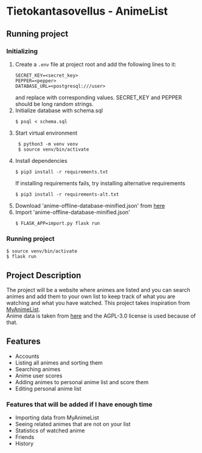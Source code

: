 # Tietokantasovellus - AnimeList

## Running project
### Initializing
1. Create a `.env` file at project root and add the following lines to it:
    ```
    SECRET_KEY=<secret_key>
    PEPPER=<pepper>
    DATABASE_URL=<postgresql:///user>
    ```
    and replace with corresponding values. SECRET_KEY and PEPPER should be long random strings.
2. Initialize database with schema.sql
   ```
   $ psql < schema.sql
   ```
3. Start virtual environment
   ```
    $ python3 -m venv venv
    $ source venv/bin/activate
    ```
4. Install dependencies
    ```
    $ pip3 install -r requirements.txt
    ```
    If installing requirements fails, try installing alternative requirements
    ```
    $ pip3 install -r requirements-alt.txt
    ```
5. Download 'anime-offline-database-minified.json' from [here](https://github.com/manami-project/anime-offline-database)
6. Import 'anime-offline-database-minified.json'
   ```
   $ FLASK_APP=import.py flask run
   ```
### Running project
```
$ source venv/bin/activate
$ flask run
```

## Project Description
The project will be a website where animes are listed and you can search animes and add them to your own list to keep track of what you are watching and what you have watched. This project takes inspiration from [MyAnimeList](https://myanimelist.net).  
Anime data is taken from [here](https://github.com/manami-project/anime-offline-database) and the AGPL-3.0 license is used because of that.

## Features
- Accounts
- Listing all animes and sorting them
- Searching animes
- Anime user scores
- Adding animes to personal anime list and score them
- Editing personal anime list

### Features that will be added if I have enough time
- Importing data from MyAnimeList
- Seeing related animes that are not on your list
- Statistics of watched anime
- Friends
- History
